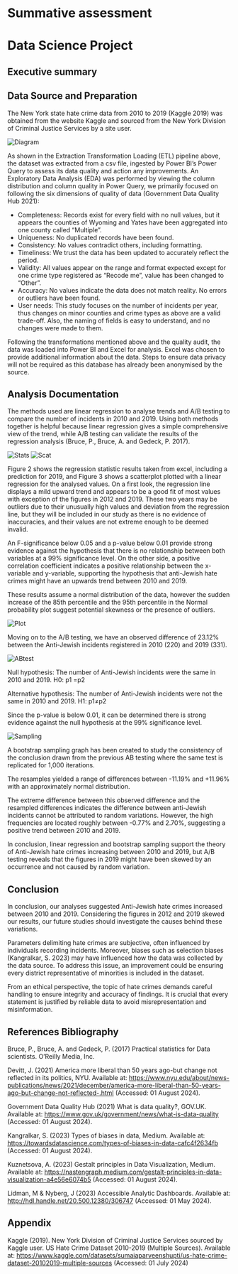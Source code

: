 # Summative assessment
# Data Science Project



## Executive summary



## Data Source and Preparation
The New York state hate crime data from 2010 to 2019 (Kaggle 2019) was obtained from the website Kaggle and sourced from the New York Division of Criminal Justice Services by a site user. 

![Diagram](assets/images/ETL-diagram.png)

As shown in the Extraction Transformation Loading (ETL) pipeline above, the dataset was extracted from a csv file, ingested by Power BI’s Power Query to assess its data quality and action any improvements.
An Exploratory Data Analysis (EDA) was performed by viewing the column distribution and column quality in Power Query, we primarily focused on following the six dimensions of quality of data (Government Data Quality Hub 2021):

-	Completeness: Records exist for every field with no null values, but it appears the counties of Wyoming and Yates have been aggregated into one county called “Multiple”.
-	Uniqueness: No duplicated records have been found.
-	Consistency: No values contradict others, including formatting.
-	Timeliness: We trust the data has been updated to accurately reflect the period.
-	Validity: All values appear on the range and format expected except for one crime type registered as “Recode me”, value has been changed to “Other”.
-	Accuracy: No values indicate the data does not match reality. No errors or outliers have been found.
-	User needs: This study focuses on the number of incidents per year, thus changes on minor counties and crime types as above are a valid trade-off. Also, the naming of fields is easy to understand, and no changes were made to them.
  
Following the transformations mentioned above and the quality audit, the data was loaded into Power BI and Excel for analysis. Excel was chosen to provide additional information about the data.
Steps to ensure data privacy will not be required as this database has already been anonymised by the source.


## Analysis Documentation
The methods used are linear regression to analyse trends and A/B testing to compare the number of incidents in 2010 and 2019. Using both methods together is helpful because linear regression gives a simple comprehensive view of the trend, while A/B testing can validate the results of the regression analysis (Bruce, P., Bruce, A. and Gedeck, P. 2017).

![Stats](assets/images/regression-stats.png)
![Scat](assets/images/Scatterplot-linear-regr.png)

Figure 2 shows the regression statistic results taken from excel, including a prediction for 2019, and Figure 3 shows a scatterplot plotted with a linear regression for the analysed values.
On a first look, the regression line displays a mild upward trend and appears to be a good fit of most values with exception of the figures in 2012 and 2019. These two years may be outliers due to their unusually high values and deviation from the regression line, but they will be included in our study as there is no evidence of inaccuracies, and their values are not extreme enough to be deemed invalid.

An F-significance below 0.05 and a p-value below 0.01 provide strong evidence against the hypothesis that there is no relationship between both variables at a 99% significance level.
On the other side, a positive correlation coefficient indicates a positive relationship between the x-variable and y-variable, supporting the hypothesis that anti-Jewish hate crimes might have an upwards trend between 2010 and 2019.

These results assume a normal distribution of the data, however the sudden increase of the 85th percentile and the 95th percentile in the Normal probability plot suggest potential skewness or the presence of outliers.

![Plot](assets/images/Normal-probability-plot.png)

Moving on to the A/B testing, we have an observed difference of 23.12% between the Anti-Jewish incidents registered in 2010 (220) and 2019 (331).

![ABtest](assets/images/AB-test.png)

Null hypothesis: The number of Anti-Jewish incidents were the same in 2010 and 2019. H0: p1 =p2

Alternative hypothesis: The number of Anti-Jewish incidents were not the same in 2010 and 2019. H1: p1≠p2

Since the p-value is below 0.01, it can be determined there is strong evidence against the null hypothesis at the 99% significance level.

![Sampling](assets/images/Bootstrap-sampling-distribution.png)

A bootstrap sampling graph has been created to study the consistency of the conclusion drawn from the previous AB testing where the same test is replicated for 1,000 iterations.

The resamples yielded a range of differences between -11.19% and +11.96% with an approximately normal distribution.

The extreme difference between this observed difference and the resampled differences indicates the difference between anti-Jewish incidents cannot be attributed to random variations. However, the high frequencies are located roughly between -0.77% and 2.70%, suggesting a positive trend between 2010 and 2019.

In conclusion, linear regression and bootstrap sampling support the theory of Anti-Jewish hate crimes increasing between 2010 and 2019, but A/B testing reveals that the figures in 2019 might have been skewed by an occurrence and not caused by random variation.

## Conclusion
In conclusion, our analyses suggested Anti-Jewish hate crimes increased between 2010 and 2019. Considering the figures in 2012 and 2019 skewed our results, our future studies should investigate the causes behind these variations.

Parameters delimiting hate crimes are subjective, often influenced by individuals recording incidents. Moreover, biases such as selection biases (Kangralkar, S. 2023) may have influenced how the data was collected by the data source. To address this issue, an improvement could be ensuring every district representative of minorities is included in the dataset.

From an ethical perspective, the topic of hate crimes demands careful handling to ensure integrity and accuracy of findings. It is crucial that every statement is justified by reliable data to avoid misrepresentation and misinformation.

## References Bibliography
Bruce, P., Bruce, A. and Gedeck, P. (2017) Practical statistics for Data scientists. O’Reilly Media, Inc.

Devitt, J. (2021) America more liberal than 50 years ago-but change not reflected in its politics, NYU. Available at: https://www.nyu.edu/about/news-publications/news/2021/december/america-more-liberal-than-50-years-ago-but-change-not-reflected-.html (Accessed: 01 August 2024).

Government Data Quality Hub (2021) What is data quality?, GOV.UK. Available at: https://www.gov.uk/government/news/what-is-data-quality (Accessed: 01 August 2024).

Kangralkar, S. (2023) Types of biases in data, Medium. Available at: https://towardsdatascience.com/types-of-biases-in-data-cafc4f2634fb (Accessed: 01 August 2024).

Kuznetsova, A. (2023) Gestalt principles in Data Visualization, Medium. Available at: https://nastengraph.medium.com/gestalt-principles-in-data-visualization-a4e56e6074b5 (Accessed: 01 August 2024).

Lidman, M & Nyberg, J (2023) Accessible Analytic Dashboards. Available at: http://hdl.handle.net/20.500.12380/306747 (Accessed: 01 May 2024).

## Appendix
Kaggle (2019). New York Division of Criminal Justice Services sourced by Kaggle user. US Hate Crime Dataset 2010-2019 (Multiple Sources). Available at: https://www.kaggle.com/datasets/sumaiaparveenshupti/us-hate-crime-dataset-20102019-multiple-sources (Accessed: 01 July 2024)

